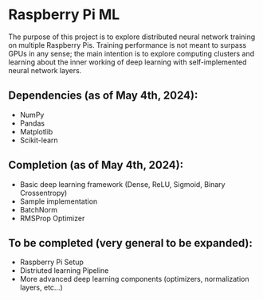 # Raspberry Pi ML

The purpose of this project is to explore distributed neural network training on multiple Raspberry Pis. Training performance is not meant to surpass GPUs in any sense; the main intention is to explore computing clusters and learning about the inner working of deep learning with self-implemented neural network layers.

## Dependencies (as of May 4th, 2024):
* NumPy
* Pandas
* Matplotlib
* Scikit-learn

## Completion (as of May 4th, 2024):
* Basic deep learning framework (Dense, ReLU, Sigmoid, Binary Crossentropy)
* Sample implementation
* BatchNorm
* RMSProp Optimizer

## To be completed (very general to be expanded):
* Raspberry Pi Setup
* Distriuted learning Pipeline
* More advanced deep learning components (optimizers, normalization layers, etc...)
